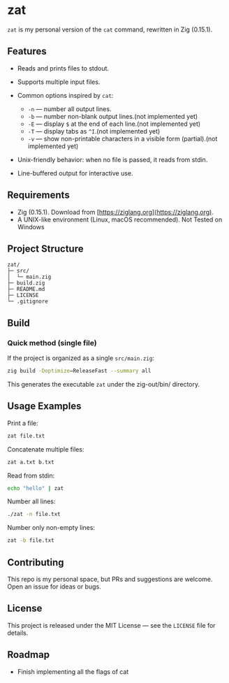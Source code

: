 # zat

`zat` is my personal version of the `cat` command, rewritten in Zig (0.15.1).

## Features

* Reads and prints files to stdout.
* Supports multiple input files.
* Common options inspired by `cat`:

  * `-n` — number all output lines.
  * `-b` — number non-blank output lines.(not implemented yet)
  * `-E` — display `$` at the end of each line.(not implemented yet)
  * `-T` — display tabs as `^I`.(not implemented yet)
  * `-v` — show non-printable characters in a visible form (partial).(not implemented yet)
* Unix-friendly behavior: when no file is passed, it reads from stdin.
* Line-buffered output for interactive use.

## Requirements

* Zig (0.15.1). Download from [https://ziglang.org](https://ziglang.org).
* A UNIX-like environment (Linux, macOS recommended). Not Tested on Windows
## Project Structure

```
zat/
├─ src/
│  └─ main.zig
├─ build.zig
├─ README.md
├─ LICENSE
└─ .gitignore
```

## Build

### Quick method (single file)

If the project is organized as a single `src/main.zig`:

```bash
zig build -Doptimize=ReleaseFast --summary all
```

This generates the executable `zat` under the zig-out/bin/ directory.

## Usage Examples

Print a file:

```bash
zat file.txt
```

Concatenate multiple files:

```bash
zat a.txt b.txt
```

Read from stdin:

```bash
echo "hello" | zat
```

Number all lines:

```bash
./zat -n file.txt
```

Number only non-empty lines:

```bash
zat -b file.txt
```


## Contributing

This repo is my personal space, but PRs and suggestions are welcome. Open an issue for ideas or bugs.

## License

This project is released under the MIT License — see the `LICENSE` file for details.

## Roadmap

* Finish implementing all the flags of cat

